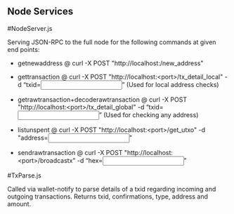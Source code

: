 ## Node Services


#NodeServer.js

Serving JSON-RPC to the full node for the following commands at given end points:

- getnewaddress @ curl -X POST "http://localhost:<port>/new_address"

- gettransaction @ curl -X POST "http://localhost:\<port\>/tx_detail_local" -d “txid=<input>” (Used for local address checks)

- getrawtransaction+decoderawtransaction @ curl -X POST "http://localhost:\<port\>/tx_detail_global" -d “txid=<input>” (Used for checking any address)

- listunspent @ curl -X POST "http://localhost:\<port\>/get_utxo" -d "address=<input>"

- sendrawtransaction @ curl -X POST "http://localhost:\<port\>/broadcastx" -d “hex=<input>”
  
#TxParse.js

Called via wallet-notify to parse details of a txid regarding incoming and outgoing transactions.
Returns txid, confirmations, type, address and amount.
